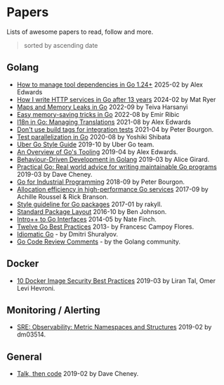 # Papers

Lists of awesome papers to read, follow and more.

> sorted by ascending date

## Golang

* [How to manage tool dependencies in Go 1.24+](https://www.alexedwards.net/blog/how-to-manage-tool-dependencies-in-go-1.24-plus) 2025-02 by Alex Edwards
* [How I write HTTP services in Go after 13 years](https://grafana.com/blog/2024/02/09/how-i-write-http-services-in-go-after-13-years/) 2024-02 by Mat Ryer
* [Maps and Memory Leaks in Go](https://teivah.medium.com/maps-and-memory-leaks-in-go-a85ebe6e7e69) 2022-09 by Teiva Harsanyi
* [Easy memory-saving tricks in Go](https://www.ribice.ba/golang-memory-savings/) 2022-08 by Emir Ribic
* [I18n in Go: Managing Translations](https://www.alexedwards.net/blog/i18n-managing-translations) 2021-08 by Alex Edwards
* [Don't use build tags for integration tests](https://peter.bourgon.org/blog/2021/04/02/dont-use-build-tags-for-integration-tests.html) 2021-04 by Peter Bourgon.
* [Test parallelization in Go](https://engineering.mercari.com/en/blog/entry/20220408-how_to_use_t_parallel/) 2020-08 by Yoshiki Shibata
* [Uber Go Style Guide](https://github.com/uber-go/guide/blob/master/style.md) 2019-10 by Uber Go team.
* [An Overview of Go's Tooling](https://www.alexedwards.net/blog/an-overview-of-go-tooling) 2019-04 by Alex Edwards.
* [Behaviour-Driven Development in Golang](https://alicegg.tech/2019/03/09/gobdd.html) 2019-03 by Alice Girard.
* [Practical Go: Real world advice for writing maintainable Go programs](https://dave.cheney.net/practical-go/presentations/qcon-china.html) 2019-03 by Dave Cheney.
* [Go for Industrial Programming](https://peter.bourgon.org/go-for-industrial-programming/) 2018-09 by Peter Bourgon.
* [Allocation efficiency in high-performance Go services](https://segment.com/blog/allocation-efficiency-in-high-performance-go-services/) 2017-09 by Achille Roussel & Rick Branson.
* [Style guideline for Go packages](https://rakyll.org/style-packages/) 2017-01 by rakyll.
* [Standard Package Layout](https://medium.com/@benbjohnson/standard-package-layout-7cdbc8391fc1) 2016-10 by Ben Johnson.
* [Intro++ to Go Interfaces](https://npf.io/2014/05/intro-to-go-interfaces/) 2014-05 by Nate Finch.
* [Twelve Go Best Practices](https://talks.golang.org/2013/bestpractices.slide#1) 2013- by Francesc Campoy Flores.
* [Idiomatic Go](https://dmitri.shuralyov.com/idiomatic-go) - by Dmitri Shuralyov.
* [Go Code Review Comments](https://github.com/golang/go/wiki/CodeReviewComments) - by the Golang community.


## Docker
* [10 Docker Image Security Best Practices](https://snyk.io/blog/10-docker-image-security-best-practices/) 2019-03 by Liran Tal, Omer Levi Hevroni.


## Monitoring / Alerting

* [SRE: Observability: Metric Namespaces and Structures](https://medium.com/dm03514-tech-blog/sre-observability-metric-namespaces-and-structures-12ffcf5a5bdc) 2019-02 by dm03514.


## General

* [Talk, then code](https://dave.cheney.net/2019/02/18/talk-then-code) 2019-02 by Dave Cheney.
